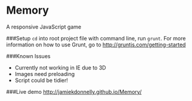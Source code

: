 Memory
======

A responsive JavaScript game

###Setup
`cd` into root project file with command line, run `grunt`. For more information on how to use Grunt, go to http://gruntjs.com/getting-started

###Known Issues
  - Currently not working in IE due to 3D 
  - Images need preloading 
  - Script could be tidier! 

###Live demo
http://jamiekdonnelly.github.io/Memory/
